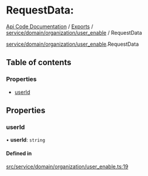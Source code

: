 # RequestData: 
 
[Api Code Documentation](../README.md) / [Exports](../modules.md) / [service/domain/organization/user\_enable](../modules/service_domain_organization_user_enable.md) / RequestData

[service/domain/organization/user\_enable](../modules/service_domain_organization_user_enable.md).RequestData

## Table of contents

### Properties

- [userId](service_domain_organization_user_enable.RequestData.md#userid)

## Properties

### userId

• **userId**: `string`

#### Defined in

[src/service/domain/organization/user_enable.ts:19](https://github.com/openkfw/TruBudget/blob/2e83742/api/src/service/domain/organization/user_enable.ts#L19)
